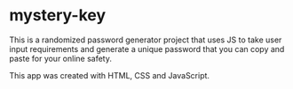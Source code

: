 # mystery-key
This is a randomized password generator project that uses JS to take user input requirements and generate a unique password that you can copy and paste for your online safety.

This app was created with HTML, CSS and JavaScript.

